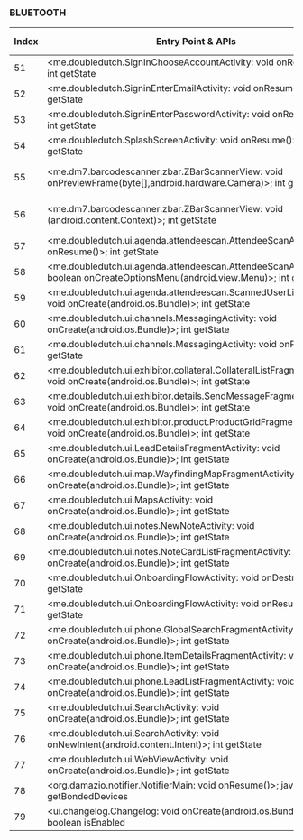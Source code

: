 ### BLUETOOTH
| Index | Entry Point & APIs | Screen shot | Resource id | Label |
| ------------- | ------------- | ------------- |-------------|-------------|
| 51 | <me.doubledutch.SignInChooseAccountActivity: void onResume()>; int getState | ![](D:\COSMOS\output\py\Play_win8\Productivity\me.doubledutch.wordoflifereverb\me.doubledutch.SignInChooseAccountActivity.png) |  | |
| 52 | <me.doubledutch.SigninEnterEmailActivity: void onResume()>; int getState | ![](D:\COSMOS\output\py\Play_win8\Productivity\me.doubledutch.wordoflifereverb\me.doubledutch.SigninEnterEmailActivity.png) |  | |
| 53 | <me.doubledutch.SigninEnterPasswordActivity: void onResume()>; int getState | ![](D:\COSMOS\output\py\Play_win8\Productivity\me.doubledutch.wordoflifereverb\me.doubledutch.SigninEnterPasswordActivity.png) |  | |
| 54 | <me.doubledutch.SplashScreenActivity: void onResume()>; int getState | ![](D:\COSMOS\output\py\Play_win8\Productivity\me.doubledutch.wordoflifereverb\me.doubledutch.SplashScreenActivity.png) |  | |
| 55 | <me.dm7.barcodescanner.zbar.ZBarScannerView: void onPreviewFrame(byte[],android.hardware.Camera)>; int getState | ![](D:\COSMOS\output\py\Play_win8\Productivity\me.doubledutch.wordoflifereverb\me.doubledutch.ui.LeadScannerActivity.png) | {'2131755804': <sensitive_component.SensitiveComponent.SensitiveView object at 0x0000027283B60518>} | |
| 56 | <me.dm7.barcodescanner.zbar.ZBarScannerView: void <init>(android.content.Context)>; int getState | ![](D:\COSMOS\output\py\Play_win8\Productivity\me.doubledutch.wordoflifereverb\me.doubledutch.ui.LeadScannerActivity.png) | {'2131755804': <sensitive_component.SensitiveComponent.SensitiveView object at 0x0000027283B60668>} | |
| 57 | <me.doubledutch.ui.agenda.attendeescan.AttendeeScanActivity: void onResume()>; int getState | ![](D:\COSMOS\output\py\Play_win8\Productivity\me.doubledutch.wordoflifereverb\me.doubledutch.ui.agenda.attendeescan.AttendeeScanActivity.png) |  | |
| 58 | <me.doubledutch.ui.agenda.attendeescan.AttendeeScanActivity: boolean onCreateOptionsMenu(android.view.Menu)>; int getState | ![](D:\COSMOS\output\py\Play_win8\Productivity\me.doubledutch.wordoflifereverb\me.doubledutch.ui.agenda.attendeescan.AttendeeScanActivity.png) |  | |
| 59 | <me.doubledutch.ui.agenda.attendeescan.ScannedUserListActivity: void onCreate(android.os.Bundle)>; int getState | ![](D:\COSMOS\output\py\Play_win8\Productivity\me.doubledutch.wordoflifereverb\me.doubledutch.ui.agenda.attendeescan.ScannedUserListActivity.png) |  | |
| 60 | <me.doubledutch.ui.channels.MessagingActivity: void onCreate(android.os.Bundle)>; int getState | ![](D:\COSMOS\output\py\Play_win8\Productivity\me.doubledutch.wordoflifereverb\me.doubledutch.ui.channels.MessagingActivity.png) |  | |
| 61 | <me.doubledutch.ui.channels.MessagingActivity: void onPause()>; int getState | ![](D:\COSMOS\output\py\Play_win8\Productivity\me.doubledutch.wordoflifereverb\me.doubledutch.ui.channels.MessagingActivity.png) |  | |
| 62 | <me.doubledutch.ui.exhibitor.collateral.CollateralListFragmentActivity: void onCreate(android.os.Bundle)>; int getState | ![](D:\COSMOS\output\py\Play_win8\Productivity\me.doubledutch.wordoflifereverb\me.doubledutch.ui.exhibitor.collateral.CollateralListFragmentActivity.png) |  | |
| 63 | <me.doubledutch.ui.exhibitor.details.SendMessageFragmentActivity: void onCreate(android.os.Bundle)>; int getState | ![](D:\COSMOS\output\py\Play_win8\Productivity\me.doubledutch.wordoflifereverb\me.doubledutch.ui.exhibitor.details.SendMessageFragmentActivity.png) |  | |
| 64 | <me.doubledutch.ui.exhibitor.product.ProductGridFragmentActivity: void onCreate(android.os.Bundle)>; int getState | ![](D:\COSMOS\output\py\Play_win8\Productivity\me.doubledutch.wordoflifereverb\me.doubledutch.ui.exhibitor.product.ProductGridFragmentActivity.png) |  | |
| 65 | <me.doubledutch.ui.LeadDetailsFragmentActivity: void onCreate(android.os.Bundle)>; int getState | ![](D:\COSMOS\output\py\Play_win8\Productivity\me.doubledutch.wordoflifereverb\me.doubledutch.ui.LeadDetailsFragmentActivity.png) |  | |
| 66 | <me.doubledutch.ui.map.WayfindingMapFragmentActivity: void onCreate(android.os.Bundle)>; int getState | ![](D:\COSMOS\output\py\Play_win8\Productivity\me.doubledutch.wordoflifereverb\me.doubledutch.ui.map.WayfindingMapFragmentActivity.png) |  | |
| 67 | <me.doubledutch.ui.MapsActivity: void onCreate(android.os.Bundle)>; int getState | ![](D:\COSMOS\output\py\Play_win8\Productivity\me.doubledutch.wordoflifereverb\me.doubledutch.ui.MapsActivity.png) |  | |
| 68 | <me.doubledutch.ui.notes.NewNoteActivity: void onCreate(android.os.Bundle)>; int getState | ![](D:\COSMOS\output\py\Play_win8\Productivity\me.doubledutch.wordoflifereverb\me.doubledutch.ui.notes.NewNoteActivity.png) |  | |
| 69 | <me.doubledutch.ui.notes.NoteCardListFragmentActivity: void onCreate(android.os.Bundle)>; int getState | ![](D:\COSMOS\output\py\Play_win8\Productivity\me.doubledutch.wordoflifereverb\me.doubledutch.ui.notes.NoteCardListFragmentActivity.png) |  | |
| 70 | <me.doubledutch.ui.OnboardingFlowActivity: void onDestroy()>; int getState | ![](D:\COSMOS\output\py\Play_win8\Productivity\me.doubledutch.wordoflifereverb\me.doubledutch.ui.OnboardingFlowActivity.png) |  | |
| 71 | <me.doubledutch.ui.OnboardingFlowActivity: void onResume()>; int getState | ![](D:\COSMOS\output\py\Play_win8\Productivity\me.doubledutch.wordoflifereverb\me.doubledutch.ui.OnboardingFlowActivity.png) |  | |
| 72 | <me.doubledutch.ui.phone.GlobalSearchFragmentActivity: void onCreate(android.os.Bundle)>; int getState | ![](D:\COSMOS\output\py\Play_win8\Productivity\me.doubledutch.wordoflifereverb\me.doubledutch.ui.phone.GlobalSearchFragmentActivity.png) |  | |
| 73 | <me.doubledutch.ui.phone.ItemDetailsFragmentActivity: void onCreate(android.os.Bundle)>; int getState | ![](D:\COSMOS\output\py\Play_win8\Productivity\me.doubledutch.wordoflifereverb\me.doubledutch.ui.phone.ItemDetailsFragmentActivity.png) |  | |
| 74 | <me.doubledutch.ui.phone.LeadListFragmentActivity: void onCreate(android.os.Bundle)>; int getState | ![](D:\COSMOS\output\py\Play_win8\Productivity\me.doubledutch.wordoflifereverb\me.doubledutch.ui.phone.LeadListFragmentActivity.png) |  | |
| 75 | <me.doubledutch.ui.SearchActivity: void onCreate(android.os.Bundle)>; int getState | ![](D:\COSMOS\output\py\Play_win8\Productivity\me.doubledutch.wordoflifereverb\me.doubledutch.ui.SearchActivity.png) |  | |
| 76 | <me.doubledutch.ui.SearchActivity: void onNewIntent(android.content.Intent)>; int getState | ![](D:\COSMOS\output\py\Play_win8\Productivity\me.doubledutch.wordoflifereverb\me.doubledutch.ui.SearchActivity.png) |  | |
| 77 | <me.doubledutch.ui.WebViewActivity: void onCreate(android.os.Bundle)>; int getState | ![](D:\COSMOS\output\py\Play_win8\Productivity\me.doubledutch.wordoflifereverb\me.doubledutch.ui.WebViewActivity.png) |  | |
| 78 | <org.damazio.notifier.NotifierMain: void onResume()>; java.util.Set getBondedDevices | ![](D:\COSMOS\output\py\Play_win8\Productivity\org.damazio.notifier\org.damazio.notifier.NotifierMain.png) |  | |
| 79 | <ui.changelog.Changelog: void onCreate(android.os.Bundle)>; boolean isEnabled | ![](D:\COSMOS\output\py\Play_win8\Productivity\robj.readit.tomefree\ui.changelog.Changelog.png) |  | |
